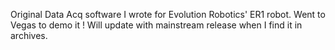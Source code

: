 Original Data Acq software I wrote for Evolution Robotics' ER1 robot.
Went to Vegas to demo it !
Will update with mainstream release when I find it in archives.
